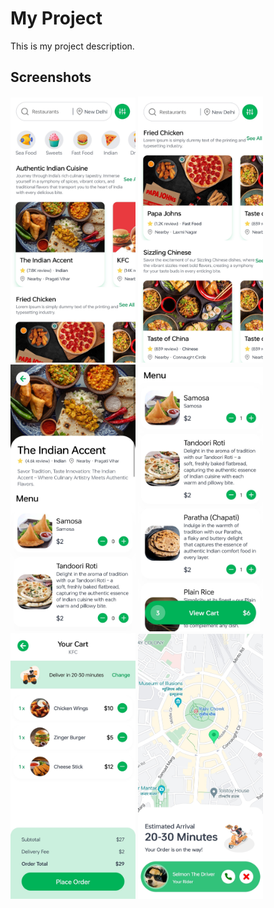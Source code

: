# My Project

This is my project description.

## Screenshots

<img src="client/assets/Screenshot_2024-08-04-17-13-19-52_f73b71075b1de7323614b647fe394240.jpg" alt="Screenshot" width="200"/>
<img src="client/assets/Screenshot_2024-08-04-17-13-36-20_f73b71075b1de7323614b647fe394240.jpg" alt="Screenshot" width="200"/>
<img src="client/assets/Screenshot_2024-08-04-17-13-48-83_f73b71075b1de7323614b647fe394240.jpg" alt="Screenshot" width="200"/>
<img src="client/assets/Screenshot_2024-08-04-17-14-00-33_f73b71075b1de7323614b647fe394240.jpg" alt="Screenshot" width="200"/>
<img src="client/assets/Screenshot_2024-08-04-17-15-05-57_f73b71075b1de7323614b647fe394240.jpg" alt="Screenshot" width="200"/>
<img src="client/assets/Screenshot_2024-08-04-17-16-01-89_f73b71075b1de7323614b647fe394240.jpg" alt="Screenshot" width="200"/>
